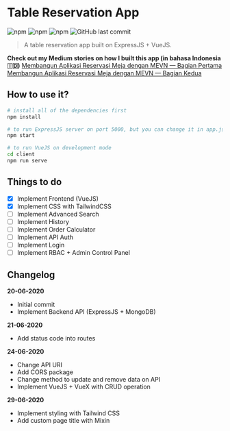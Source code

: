 # Table Reservation App
![npm](https://img.shields.io/npm/v/express?label=express&logo=npm) ![npm](https://img.shields.io/npm/v/mongoose?label=mongoose&logo=npm) ![npm](https://img.shields.io/npm/v/vue?label=vue&logo=npm) ![GitHub last commit](https://img.shields.io/github/last-commit/azmi6298/table-reservation-app)

> A table reservation app built on ExpressJS + VueJS.

**Check out my Medium stories on how I built this app (in bahasa Indonesia :indonesia:)**
[Membangun Aplikasi Reservasi Meja dengan MEVN — Bagian Pertama](https://medium.com/easyread/bagaimana-saya-membangun-aplikasi-reservasi-meja-dengan-mevn-bagian-pertama-eac108f266a3)
[Membangun Aplikasi Reservasi Meja dengan MEVN — Bagian Kedua](https://medium.com/easyread/membangun-aplikasi-reservasi-meja-dengan-mevn-bagian-kedua-feabd7bd7b00)

## How to use it?
```bash
# install all of the dependencies first
npm install

# to run ExpressJS server on port 5000, but you can change it in app.js
npm start

# to run VueJS on development mode
cd client
npm run serve
```

## Things to do
- [x] Implement Frontend (VueJS)
- [x] Implement CSS with TailwindCSS
- [ ] Implement Advanced Search
- [ ] Implement History
- [ ] Implement Order Calculator
- [ ] Implement API Auth
- [ ] Implement Login
- [ ] Implement RBAC + Admin Control Panel

## Changelog

**20-06-2020**
* Initial commit
* Implement Backend API (ExpressJS + MongoDB)

**21-06-2020**
* Add status code into routes

**24-06-2020**
* Change API URI
* Add CORS package
* Change method to update and remove data on API
* Implement VueJS + VueX with CRUD operation

**29-06-2020**
* Implement styling with Tailwind CSS
* Add custom page title with Mixin

